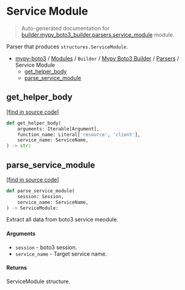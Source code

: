 # Service Module

> Auto-generated documentation for [builder.mypy_boto3_builder.parsers.service_module](https://github.com/vemel/mypy_boto3/blob/master/builder/mypy_boto3_builder/parsers/service_module.py) module.

Parser that produces `structures.ServiceModule`.

- [mypy-boto3](../../../README.md#mypy_boto3) / [Modules](../../../MODULES.md#mypy-boto3-modules) / `Builder` / [Mypy Boto3 Builder](../index.md#mypy-boto3-builder) / [Parsers](index.md#parsers) / Service Module
    - [get_helper_body](#get_helper_body)
    - [parse_service_module](#parse_service_module)

## get_helper_body

[[find in source code]](https://github.com/vemel/mypy_boto3/blob/master/builder/mypy_boto3_builder/parsers/service_module.py#L215)

```python
def get_helper_body(
    arguments: Iterable[Argument],
    function_name: Literal['resource', 'client'],
    service_name: ServiceName,
) -> str:
```

## parse_service_module

[[find in source code]](https://github.com/vemel/mypy_boto3/blob/master/builder/mypy_boto3_builder/parsers/service_module.py#L33)

```python
def parse_service_module(
    session: Session,
    service_name: ServiceName,
) -> ServiceModule:
```

Extract all data from boto3 service meodule.

#### Arguments

- `session` - boto3 session.
- `service_name` - Target service name.

#### Returns

ServiceModule structure.
